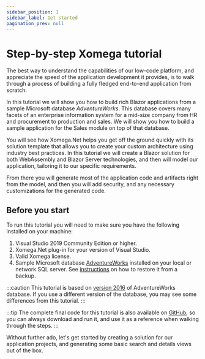 ```yaml
---
sidebar_position: 1
sidebar_label: Get started
pagination_prev: null
---
```


# Step-by-step Xomega tutorial

The best way to understand the capabilities of our low-code platform, and appreciate the speed of the application development it provides, is to walk through a process of building a fully fledged end-to-end application from scratch.

In this tutorial we will show you how to build rich Blazor applications from a sample Microsoft database *AdventureWorks*. This database covers many facets of an enterprise information system for a mid-size company from HR and procurement to production and sales. We will show you how to build a sample application for the Sales module on top of that database.

You will see how Xomega.Net helps you get off the ground quickly with its solution template that allows you to create your custom architecture using industry best practices. In this tutorial we will create a Blazor solution for both WebAssembly and Blazor Server technologies, and then will model our application, tailoring it to our specific requirements.

From there you will generate most of the application code and artifacts right from the model, and then you will add security, and any necessary customizations for the generated code.

## Before you start

To run this tutorial you will need to make sure you have the following installed on your machine:
1. Visual Studio 2019 Community Edition or higher.
1. Xomega.Net plug-in for your version of Visual Studio.
1. Valid Xomega license.
1. Sample Microsoft database [AdventureWorks](https://github.com/Microsoft/sql-server-samples/releases/tag/adventureworks) installed on your local or network SQL server. See [instructions](https://github.com/Microsoft/sql-server-samples/blob/master/samples/databases/adventure-works/README#install-from-a-backup) on how to restore it from a backup.

:::caution
This tutorial is based on [version 2016](https://github.com/Microsoft/sql-server-samples/releases/download/adventureworks/AdventureWorks2016.bak) of AdventureWorks database.
If you use a different version of the database, you may see some differences from this tutorial.
:::

:::tip
The complete final code for this tutorial is also available on [GitHub](https://github.com/Xomega-Net/Xomega.Tutorial), so you can always download and run it, and use it as a reference when walking through the steps.
:::

Without further ado, let's get started by creating a solution for our application projects, and generating some basic search and details views out of the box.
